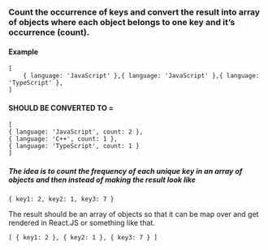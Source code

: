 ### Count the occurrence of keys and convert the result into array of objects where each object belongs to one key and it’s occurrence (count).

#### Example

    [
        { language: 'JavaScript' },{ language: 'JavaScript' },{ language: 'TypeScript' },
    ]

#### SHOULD BE CONVERTED TO =

    [
    { language: 'JavaScript', count: 2 },
    { language: 'C++', count: 1 },
    { language: 'TypeScript', count: 1 }
    ]

##### The idea is to count the frequency of each unique key in an array of objects and then instead of making the result look like

    { key1: 2, key2: 1, key3: 7 }

The result should be an array of objects so that it can be map over and get rendered in React.JS or something like that.

    [ { key1: 2 }, { key2: 1 }, { key3: 7 } ]
